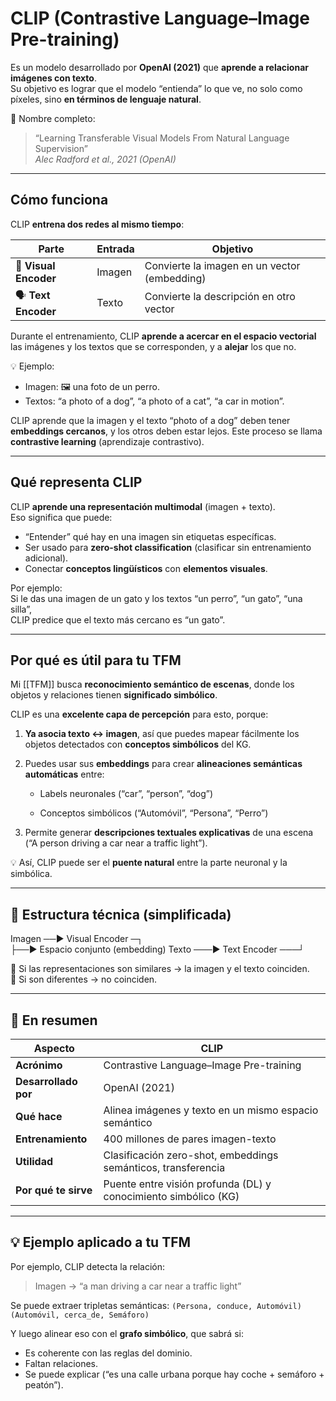 # CLIP (Contrastive Language–Image Pre-training)  
Es un modelo desarrollado por **OpenAI (2021)** que **aprende a relacionar imágenes con texto**.  
Su objetivo es lograr que el modelo “entienda” lo que ve, no solo como píxeles, sino **en términos de lenguaje natural**.

📘 Nombre completo:
> “Learning Transferable Visual Models From Natural Language Supervision”  
> _Alec Radford et al., 2021 (OpenAI)_
---
## Cómo funciona
CLIP **entrena dos redes al mismo tiempo**:

|Parte|Entrada|Objetivo|
|---|---|---|
|🧠 **Visual Encoder**|Imagen|Convierte la imagen en un vector (embedding)|
|🗣️ **Text Encoder**|Texto|Convierte la descripción en otro vector|
Durante el entrenamiento, CLIP **aprende a acercar en el espacio vectorial** las imágenes y los textos que se corresponden, y a **alejar** los que no.

💡 Ejemplo:
- Imagen: 🖼️ una foto de un perro.
- Textos: “a photo of a dog”, “a photo of a cat”, “a car in motion”.

CLIP aprende que la imagen y el texto “photo of a dog” deben tener **embeddings cercanos**, y los otros deben estar lejos. 
Este proceso se llama **contrastive learning** (aprendizaje contrastivo).

---
## Qué representa CLIP
CLIP **aprende una representación multimodal** (imagen + texto).  
Eso significa que puede:
- “Entender” qué hay en una imagen sin etiquetas específicas.
- Ser usado para **zero-shot classification** (clasificar sin entrenamiento adicional).
- Conectar **conceptos lingüísticos** con **elementos visuales**.

Por ejemplo:  
Si le das una imagen de un gato y los textos “un perro”, “un gato”, “una silla”,  
CLIP predice que el texto más cercano es “un gato”.

---
## Por qué es útil para tu TFM
Mi [[TFM]] busca **reconocimiento semántico de escenas**, donde los objetos y relaciones tienen **significado simbólico**.

CLIP es una **excelente capa de percepción** para esto, porque:
1. **Ya asocia texto ↔ imagen**, así que puedes mapear fácilmente los objetos detectados con **conceptos simbólicos** del KG.
2. Puedes usar sus **embeddings** para crear **alineaciones semánticas automáticas** entre:
    
    - Labels neuronales (“car”, “person”, “dog”)
        
    - Conceptos simbólicos (“Automóvil”, “Persona”, “Perro”)
        
3. Permite generar **descripciones textuales explicativas** de una escena (“A person driving a car near a traffic light”).

💡 Así, CLIP puede ser el **puente natural** entre la parte neuronal y la simbólica.

---
## 🧱 Estructura técnica (simplificada)

Imagen  ──► Visual Encoder  ─┐                                           
						├──► Espacio conjunto (embedding)
 Texto ───► Text Encoder   ───┘

🔹 Si las representaciones son similares → la imagen y el texto coinciden.  
🔹 Si son diferentes → no coinciden.

---
## 🧠 En resumen

|Aspecto|CLIP|
|---|---|
|**Acrónimo**|Contrastive Language–Image Pre-training|
|**Desarrollado por**|OpenAI (2021)|
|**Qué hace**|Alinea imágenes y texto en un mismo espacio semántico|
|**Entrenamiento**|400 millones de pares imagen-texto|
|**Utilidad**|Clasificación zero-shot, embeddings semánticos, transferencia|
|**Por qué te sirve**|Puente entre visión profunda (DL) y conocimiento simbólico (KG)|

---
## 💡 Ejemplo aplicado a tu TFM
Por ejemplo, CLIP detecta la relación:

> Imagen → “a man driving a car near a traffic light”

Se puede extraer tripletas semánticas:
`(Persona, conduce, Automóvil)`
`(Automóvil, cerca_de, Semáforo)`

Y luego alinear eso con el **grafo simbólico**, que sabrá si:
- Es coherente con las reglas del dominio.
- Faltan relaciones.
- Se puede explicar (“es una calle urbana porque hay coche + semáforo + peatón”).

